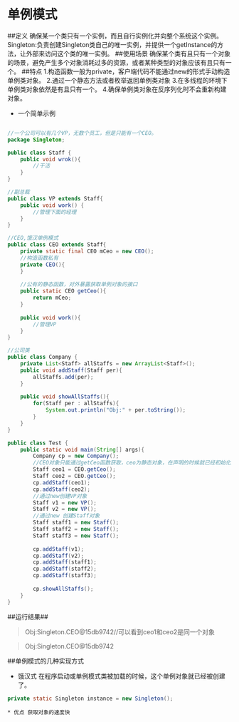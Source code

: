 单例模式
========
##定义
    确保某一个类只有一个实例，而且自行实例化并向整个系统这个实例。
    Singleton:负责创建Singleton类自己的唯一实例，并提供一个getInstance的方法，让外部来访问这个类的唯一实例。
##使用场景
    确保某个类有且只有一个对象的场景，避免产生多个对象消耗过多的资源，或者某种类型的对象应该有且只有一个。
##特点
    1.构造函数一般为private，客户端代码不能通过new的形式手动构造单例类对象。
    2.通过一个静态方法或者枚举返回单例类对象
    3.在多线程的环境下单例类对象依然是有且只有一个。
    4.确保单例类对象在反序列化时不会重新构建对象。
* 一个简单示例

```Java

//一个公司可以有几个VP，无数个员工，但是只能有一个CEO。
package Singleton;

public class Staff {
	public void wrok(){
		//干活
	}
}

//副总裁
public class VP extends Staff{
	public void work() {
		//管理下面的经理
	}
}

//CEO,饿汉单例模式
public class CEO extends Staff{
	private static final CEO mCeo = new CEO();
	//构造函数私有
	private CEO(){
	}
	
	//公有的静态函数，对外暴露获取单例对象的接口
	public static CEO getCeo(){
		return mCeo;
	}
	
	public void work(){
		//管理VP
	}
}

//公司类
public class Company {
	private List<Staff> allStaffs = new ArrayList<Staff>();
	public void addStaff(Staff per){
		allStaffs.add(per);
	}
	
	public void showAllStaffs(){
		for(Staff per : allStaffs){
			System.out.println("Obj:" + per.toString());
		}
	}
}

public class Test {
	public static void main(String[] args){
		Company cp = new Company();
		//CEO对象只能通过getCeo函数获取，ceo为静态对象，在声明的时候就已经初始化，保证了CEO的唯一性
		Staff ceo1 = CEO.getCeo();
		Staff ceo2 = CEO.getCeo();
		cp.addStaff(ceo1);
		cp.addStaff(ceo2);
		//通过new创建VP对象
		Staff v1 = new VP();
		Staff v2 = new VP();
		//通过new 创建Staff对象
		Staff staff1 = new Staff();
		Staff staff2 = new Staff();
		Staff staff3 = new Staff();
		
		cp.addStaff(v1);
		cp.addStaff(v2);
		cp.addStaff(staff1);
		cp.addStaff(staff2);
		cp.addStaff(staff3);
		
		cp.showAllStaffs();
	}
}
```
##运行结果##
>Obj:Singleton.CEO@15db9742//可以看到ceo1和ceo2是同一个对象

>Obj:Singleton.CEO@15db9742

##单例模式的几种实现方式
* 饿汉式
在程序启动或单例模式类被加载的时候，这个单例对象就已经被创建了。
```Java
private static Singleton instance = new Singleton();
```
	* 优点 获取对象的速度快
	
